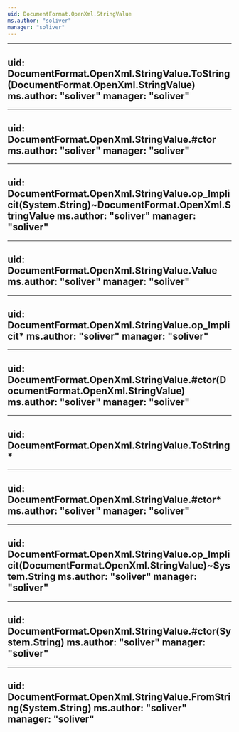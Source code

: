 ```yaml
---
uid: DocumentFormat.OpenXml.StringValue
ms.author: "soliver"
manager: "soliver"
---
```


---
uid: DocumentFormat.OpenXml.StringValue.ToString(DocumentFormat.OpenXml.StringValue)
ms.author: "soliver"
manager: "soliver"
---

---
uid: DocumentFormat.OpenXml.StringValue.#ctor
ms.author: "soliver"
manager: "soliver"
---

---
uid: DocumentFormat.OpenXml.StringValue.op_Implicit(System.String)~DocumentFormat.OpenXml.StringValue
ms.author: "soliver"
manager: "soliver"
---

---
uid: DocumentFormat.OpenXml.StringValue.Value
ms.author: "soliver"
manager: "soliver"
---

---
uid: DocumentFormat.OpenXml.StringValue.op_Implicit*
ms.author: "soliver"
manager: "soliver"
---

---
uid: DocumentFormat.OpenXml.StringValue.#ctor(DocumentFormat.OpenXml.StringValue)
ms.author: "soliver"
manager: "soliver"
---

---
uid: DocumentFormat.OpenXml.StringValue.ToString*
---

---
uid: DocumentFormat.OpenXml.StringValue.#ctor*
ms.author: "soliver"
manager: "soliver"
---

---
uid: DocumentFormat.OpenXml.StringValue.op_Implicit(DocumentFormat.OpenXml.StringValue)~System.String
ms.author: "soliver"
manager: "soliver"
---

---
uid: DocumentFormat.OpenXml.StringValue.#ctor(System.String)
ms.author: "soliver"
manager: "soliver"
---

---
uid: DocumentFormat.OpenXml.StringValue.FromString(System.String)
ms.author: "soliver"
manager: "soliver"
---
